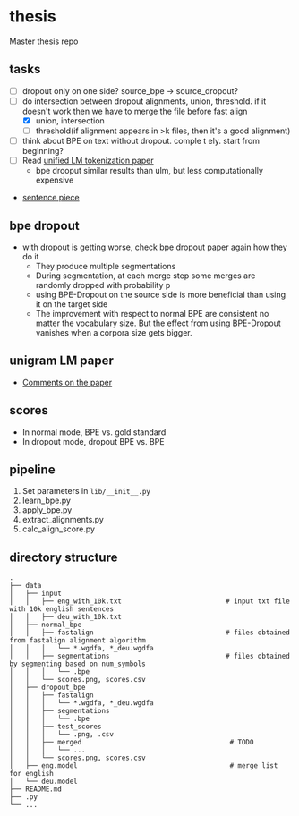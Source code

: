 # thesis

Master thesis repo

## tasks

* [ ] dropout only on one side? source_bpe -> source_dropout?
* [ ] do intersection between dropout alignments, union, threshold. if it doesn't work then we have to merge the file before fast align
  * [X] union, intersection
  * [ ] threshold(if alignment appears in >k files, then it's a good alignment)
* [ ] think about BPE on text without dropout. comple t ely. start from beginning?
* [ ] Read [unified LM tokenization paper](https://www.aclweb.org/anthology/P18-1007/)
  * bpe drooput similar results than ulm, but less computationally expensive
* [sentence piece](https://github.com/VKCOM/YouTokenToMe)

## bpe dropout

* with dropout is getting worse, check bpe dropout paper again how they do it
  * They produce multiple segmentations
  * During segmentation, at each merge step some merges are randomly dropped with probability p
  * using BPE-Dropout on the source side is more beneficial than using it on the target side
  * The improvement with respect to normal BPE are consistent no matter the vocabulary size. But the effect from using BPE-Dropout vanishes when a corpora size gets bigger.

## unigram LM paper

* [Comments on the paper](http://www.timoschick.com/paper%20picks/2020/04/14/bpe-is-suboptimal-for-lm-pretraining.html)

## scores

* In normal mode, BPE vs. gold standard
* In dropout mode, dropout BPE vs. BPE

## pipeline

1. Set parameters in `lib/__init__.py`
2. learn_bpe.py
3. apply_bpe.py
4. extract_alignments.py
5. calc_align_score.py

## directory structure

```
.
├── data
│   ├── input
│   │   ├── eng_with_10k.txt                          # input txt file with 10k english sentences
│   │   ├── deu_with_10k.txt
│   ├── normal_bpe
│   │   ├── fastalign                                 # files obtained from fastalign alignment algorithm
│   │   │   └── *.wgdfa, *_deu.wgdfa
│   │   ├── segmentations                             # files obtained by segmenting based on num_symbols
│   │   │   └── .bpe
│   │   └── scores.png, scores.csv
│   ├── dropout_bpe
│   │   ├── fastalign
│   │   │   └── *.wgdfa, *_deu.wgdfa
│   │   ├── segmentations
│   │   │   └── .bpe
│   │   ├── test_scores
│   │   │   └── .png, .csv
│   │   ├── merged                                     # TODO
│   │   │   └── ...
│   │   └── scores.png, scores.csv
│   ├── eng.model                                      # merge list for english
│   └── deu.model
├── README.md
├── .py
└── ...
```
